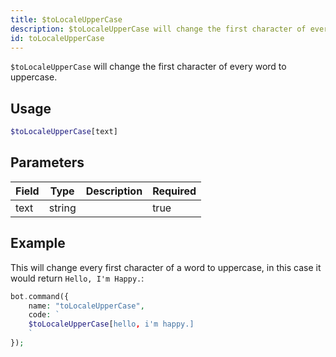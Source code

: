 ```yaml
---
title: $toLocaleUpperCase 
description: $toLocaleUpperCase will change the first character of every word to uppercase.
id: toLocaleUpperCase
---
```


`$toLocaleUpperCase` will change the first character of every word to uppercase.

## Usage

```php
$toLocaleUpperCase[text]
```

## Parameters 


| Field | Type   | Description | Required |
| ----- | ------ | ----------- | -------- |
| text  | string |             | true      |


## Example

This will change every first character of a word to uppercase, in this case it would return `Hello, I'm Happy.`: 

```php
bot.command({
    name: "toLocaleUpperCase",
    code: `
    $toLocaleUpperCase[hello, i'm happy.]
    `
});
```
